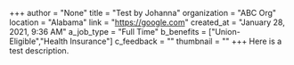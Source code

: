 +++
author = "None"
title = "Test by Johanna"
organization = "ABC Org"
location = "Alabama"
link = "https://google.com"
created_at = "January 28, 2021, 9:36 AM"
a_job_type = "Full Time"
b_benefits = ["Union-Eligible","Health Insurance"]
c_feedback = ""
thumbnail = ""
+++
Here is a test description.